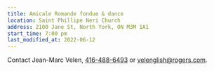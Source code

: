 ```yaml
---
title: Amicale Romande fondue & dance
location: Saint Phillipe Neri Church
address: 2100 Jane St, North York, ON M3M 1A1
start_time: 7:00 pm
last_modified_at: 2022-06-12
---
```


Contact Jean-Marc Velen, [416-488-6493][tel] or <velenglish@rogers.com>.

[tel]: <tel:416-488-6493>
